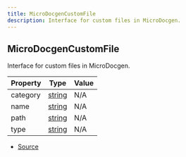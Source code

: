 ```yaml
---
title: MicroDocgenCustomFile
description: Interface for custom files in MicroDocgen.
---
```


## MicroDocgenCustomFile

Interface for custom files in MicroDocgen.

| Property | Type | Value |
| ----------- | ----------- | ----------- |
| category | [string](https://developer.mozilla.org/en-US/docs/Web/JavaScript/Reference/Global_Objects/String) | N/A |
| name | [string](https://developer.mozilla.org/en-US/docs/Web/JavaScript/Reference/Global_Objects/String) | N/A |
| path | [string](https://developer.mozilla.org/en-US/docs/Web/JavaScript/Reference/Global_Objects/String) | N/A |
| type | [string](https://developer.mozilla.org/en-US/docs/Web/JavaScript/Reference/Global_Objects/String) | N/A |


- [Source](https://github.com/neplextech/micro-docgen/blob/38358ca74767eba2bb03bd633518726d6b884070/src/documentation.ts#L52)